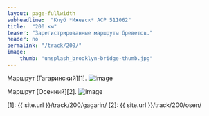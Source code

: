 ```yaml
---
layout: page-fullwidth
subheadline:  "Клуб *Ижевск* ACP 511062"
title:  "200 км"
teaser: "Зарегистрированные маршруты бреветов."
header: no
permalink: "/track/200/"
image:
    thumb: "unsplash_brooklyn-bridge-thumb.jpg"
---
```

Маршрут [Гагаринский][1].
![image](https://veloizhcom.github.io/images/tr_gagarin_200.jpg)

Маршрут [Осенний][2].
![image](https://veloizhcom.github.io/images/tr_osen_200.jpg)

 [1]: {{ site.url }}/track/200/gagarin/
 [2]: {{ site.url }}/track/200/osen/
